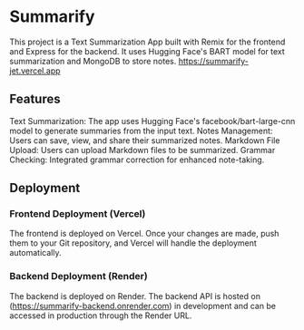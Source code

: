 # **Summarify**
This project is a Text Summarization App built with Remix for the frontend and Express for the backend. It uses Hugging Face's BART model for text summarization and MongoDB to store notes.
https://summarify-jet.vercel.app

## **Features**
Text Summarization: The app uses Hugging Face's facebook/bart-large-cnn model to generate summaries from the input text.
Notes Management: Users can save, view, and share their summarized notes.
Markdown File Upload: Users can upload Markdown files to be summarized.
Grammar Checking: Integrated grammar correction for enhanced note-taking.

## **Deployment**
### **Frontend Deployment (Vercel)**
The frontend is deployed on Vercel. Once your changes are made, push them to your Git repository, and Vercel will handle the deployment automatically.

### **Backend Deployment (Render)**
The backend is deployed on Render. The backend API is hosted on (https://summarify-backend.onrender.com) in development and can be accessed in production through the Render URL.
